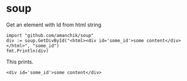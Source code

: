# soup
Get an element with Id from html string
```
import "github.com/amanchik/soup"
div := soup.GetDivById("<html><div id='some_id'>some content</div></html>", "some_id")
fmt.Println(div)
```
This prints.
```
<div id='some_id'>some content</div>
```